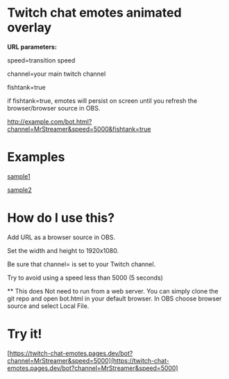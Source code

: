 # Twitch chat emotes animated overlay

**URL parameters:**

speed=transition speed

channel=your main twitch channel

fishtank=true

if fishtank=true, emotes will persist on screen until you refresh the browser/browser source in OBS.

http://example.com/bot.html?channel=MrStreamer&speed=5000&fishtank=true

# Examples
[sample1](https://github.com/teklynk/twitch_chat_emotes/blob/master/sample_standard.mp4?raw=true)

[sample2](https://github.com/teklynk/twitch_chat_emotes/blob/master/sample_fishtank.mp4?raw=true)

# How do I use this?
Add URL as a browser source in OBS.

Set the width and height to 1920x1080.

Be sure that channel= is set to your Twitch channel. 

Try to avoid using a speed less than 5000 (5 seconds)

** This does Not need to run from a web server. You can simply clone the git repo and open bot.html in your default browser.
 In OBS choose browser source and select Local File.

# Try it!
[https://twitch-chat-emotes.pages.dev/bot?channel=MrStreamer&speed=5000](https://twitch-chat-emotes.pages.dev/bot?channel=MrStreamer&speed=5000)